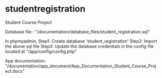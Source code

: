 # studentregistration
Student Course Project

Database file : "/documentation/database_files/student_registration.sql"

In phpmyadmin,
Step1: Create database 'student_registration'
Step2: Import the above sql file
Step3: Update the database credentials in the config file located at "/app/config/config.php"

App documentation: "/documentation/app_document/App_Documentation_Student_Course_Project.docx"

